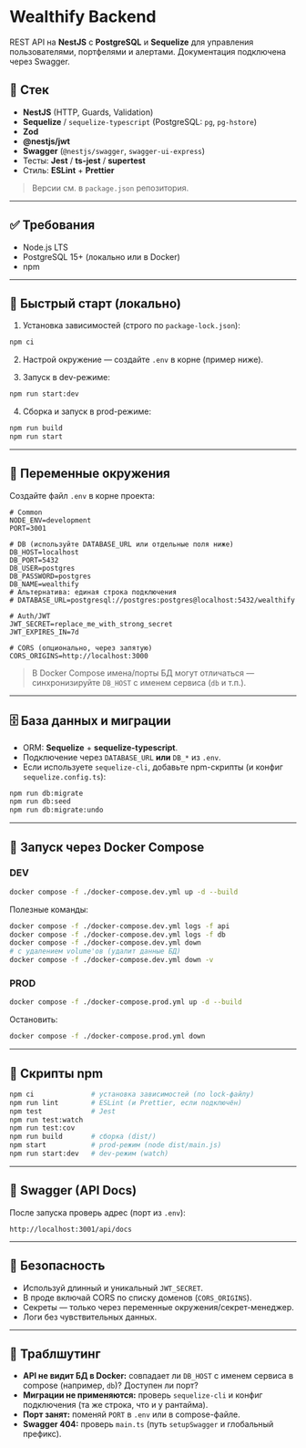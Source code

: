 # Wealthify Backend

REST API на **NestJS** c **PostgreSQL** и **Sequelize** для управления пользователями, портфелями и алертами. Документация подключена через Swagger.

## 🔧 Стек

* **NestJS** (HTTP, Guards, Validation)
* **Sequelize** / `sequelize-typescript` (PostgreSQL: `pg`, `pg-hstore`)
* **Zod**
* **@nestjs/jwt**
* **Swagger** (`@nestjs/swagger`, `swagger-ui-express`)
* Тесты: **Jest** / **ts-jest** / **supertest**
* Стиль: **ESLint** + **Prettier**

> Версии см. в `package.json` репозитория.

---

## ✅ Требования

* Node.js LTS
* PostgreSQL 15+ (локально или в Docker)
* npm

---

## 🚀 Быстрый старт (локально)

1. Установка зависимостей (строго по `package-lock.json`):

```bash
npm ci
```

2. Настрой окружение — создайте `.env` в корне (пример ниже).

3. Запуск в dev-режиме:

```bash
npm run start:dev
```

4. Сборка и запуск в prod-режиме:

```bash
npm run build
npm run start
```

---

## 🧩 Переменные окружения

Создайте файл `.env` в корне проекта:

```env
# Common
NODE_ENV=development
PORT=3001

# DB (используйте DATABASE_URL или отдельные поля ниже)
DB_HOST=localhost
DB_PORT=5432
DB_USER=postgres
DB_PASSWORD=postgres
DB_NAME=wealthify
# Альтернатива: единая строка подключения
# DATABASE_URL=postgresql://postgres:postgres@localhost:5432/wealthify

# Auth/JWT
JWT_SECRET=replace_me_with_strong_secret
JWT_EXPIRES_IN=7d

# CORS (опционально, через запятую)
CORS_ORIGINS=http://localhost:3000
```

> В Docker Compose имена/порты БД могут отличаться — синхронизируйте `DB_HOST` c именем сервиса (`db` и т.п.).

---

## 🗄️ База данных и миграции

* ORM: **Sequelize** + **sequelize-typescript**.
* Подключение через `DATABASE_URL` **или** `DB_*` из `.env`.
* Если используете `sequelize-cli`, добавьте npm-скрипты (и конфиг `sequelize.config.ts`):

```bash
npm run db:migrate
npm run db:seed
npm run db:migrate:undo
```

---

## 🐳 Запуск через Docker Compose

### DEV

```bash
docker compose -f ./docker-compose.dev.yml up -d --build
```

Полезные команды:

```bash
docker compose -f ./docker-compose.dev.yml logs -f api
docker compose -f ./docker-compose.dev.yml logs -f db
docker compose -f ./docker-compose.dev.yml down
# с удалением volume'ов (удалит данные БД)
docker compose -f ./docker-compose.dev.yml down -v
```

### PROD

```bash
docker compose -f ./docker-compose.prod.yml up -d --build
```

Остановить:

```bash
docker compose -f ./docker-compose.prod.yml down
```

---

## 📜 Скрипты npm

```bash
npm ci              # установка зависимостей (по lock-файлу)
npm run lint        # ESLint (и Prettier, если подключён)
npm test            # Jest
npm run test:watch
npm run test:cov
npm run build       # сборка (dist/)
npm start           # prod-режим (node dist/main.js)
npm run start:dev   # dev-режим (watch)
```

---

## 📘 Swagger (API Docs)

После запуска проверь адрес (порт из `.env`):

```
http://localhost:3001/api/docs
```

---

## 🔐 Безопасность

* Используй длинный и уникальный `JWT_SECRET`.
* В проде включай CORS по списку доменов (`CORS_ORIGINS`).
* Секреты — только через переменные окружения/секрет-менеджер.
* Логи без чувствительных данных.

---

## 🧰 Траблшутинг

* **API не видит БД в Docker:** совпадает ли `DB_HOST` с именем сервиса в compose (например, `db`)? Доступен ли порт?
* **Миграции не применяются:** проверь `sequelize-cli` и конфиг подключения (та же строка, что и у рантайма).
* **Порт занят:** поменяй `PORT` в `.env` или в compose-файле.
* **Swagger 404:** проверь `main.ts` (путь `setupSwagger` и глобальный префикс).
